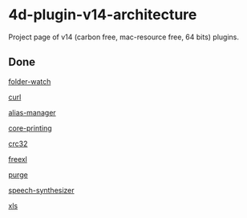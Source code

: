 # 4d-plugin-v14-architecture
Project page of v14 (carbon free, mac-resource free, 64 bits) plugins.

Done
---

[folder-watch](https://github.com/miyako/4d-plugin-folder-watch)

[curl](https://github.com/miyako/4d-plugin-curl)

[alias-manager](https://github.com/miyako/4d-plugin-alias-manager)

[core-printing](https://github.com/miyako/4d-plugin-core-printing)

[crc32](https://github.com/miyako/4d-plugin-crc32)

[freexl](https://github.com/miyako/wak-freexl)

[purge](https://github.com/miyako/4d-plugin-purge)

[speech-synthesizer](https://github.com/miyako/4d-plugin-speech-synthesizer)

[xls](https://github.com/miyako/4d-plugin-xls)

